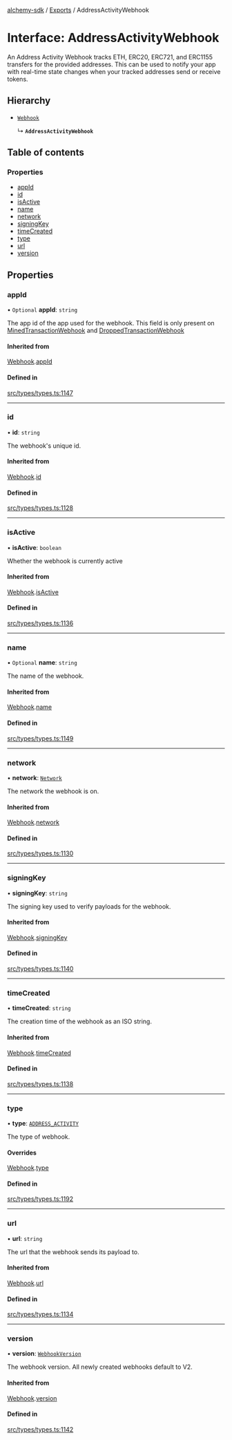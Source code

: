 [alchemy-sdk](../README.md) / [Exports](../modules.md) / AddressActivityWebhook

# Interface: AddressActivityWebhook

An Address Activity Webhook tracks ETH, ERC20, ERC721, and ERC1155 transfers
for the provided addresses. This can be used to notify your app with
real-time state changes when your tracked addresses send or receive tokens.

## Hierarchy

- [`Webhook`](Webhook.md)

  ↳ **`AddressActivityWebhook`**

## Table of contents

### Properties

- [appId](AddressActivityWebhook.md#appid)
- [id](AddressActivityWebhook.md#id)
- [isActive](AddressActivityWebhook.md#isactive)
- [name](AddressActivityWebhook.md#name)
- [network](AddressActivityWebhook.md#network)
- [signingKey](AddressActivityWebhook.md#signingkey)
- [timeCreated](AddressActivityWebhook.md#timecreated)
- [type](AddressActivityWebhook.md#type)
- [url](AddressActivityWebhook.md#url)
- [version](AddressActivityWebhook.md#version)

## Properties

### appId

• `Optional` **appId**: `string`

The app id of the app used for the webhook. This field is only present on
[MinedTransactionWebhook](MinedTransactionWebhook.md) and [DroppedTransactionWebhook](DroppedTransactionWebhook.md)

#### Inherited from

[Webhook](Webhook.md).[appId](Webhook.md#appid)

#### Defined in

[src/types/types.ts:1147](https://github.com/alchemyplatform/alchemy-sdk-js/blob/873c9882/src/types/types.ts#L1147)

___

### id

• **id**: `string`

The webhook's unique id.

#### Inherited from

[Webhook](Webhook.md).[id](Webhook.md#id)

#### Defined in

[src/types/types.ts:1128](https://github.com/alchemyplatform/alchemy-sdk-js/blob/873c9882/src/types/types.ts#L1128)

___

### isActive

• **isActive**: `boolean`

Whether the webhook is currently active

#### Inherited from

[Webhook](Webhook.md).[isActive](Webhook.md#isactive)

#### Defined in

[src/types/types.ts:1136](https://github.com/alchemyplatform/alchemy-sdk-js/blob/873c9882/src/types/types.ts#L1136)

___

### name

• `Optional` **name**: `string`

The name of the webhook.

#### Inherited from

[Webhook](Webhook.md).[name](Webhook.md#name)

#### Defined in

[src/types/types.ts:1149](https://github.com/alchemyplatform/alchemy-sdk-js/blob/873c9882/src/types/types.ts#L1149)

___

### network

• **network**: [`Network`](../enums/Network.md)

The network the webhook is on.

#### Inherited from

[Webhook](Webhook.md).[network](Webhook.md#network)

#### Defined in

[src/types/types.ts:1130](https://github.com/alchemyplatform/alchemy-sdk-js/blob/873c9882/src/types/types.ts#L1130)

___

### signingKey

• **signingKey**: `string`

The signing key used to verify payloads for the webhook.

#### Inherited from

[Webhook](Webhook.md).[signingKey](Webhook.md#signingkey)

#### Defined in

[src/types/types.ts:1140](https://github.com/alchemyplatform/alchemy-sdk-js/blob/873c9882/src/types/types.ts#L1140)

___

### timeCreated

• **timeCreated**: `string`

The creation time of the webhook as an ISO string.

#### Inherited from

[Webhook](Webhook.md).[timeCreated](Webhook.md#timecreated)

#### Defined in

[src/types/types.ts:1138](https://github.com/alchemyplatform/alchemy-sdk-js/blob/873c9882/src/types/types.ts#L1138)

___

### type

• **type**: [`ADDRESS_ACTIVITY`](../enums/WebhookType.md#address_activity)

The type of webhook.

#### Overrides

[Webhook](Webhook.md).[type](Webhook.md#type)

#### Defined in

[src/types/types.ts:1192](https://github.com/alchemyplatform/alchemy-sdk-js/blob/873c9882/src/types/types.ts#L1192)

___

### url

• **url**: `string`

The url that the webhook sends its payload to.

#### Inherited from

[Webhook](Webhook.md).[url](Webhook.md#url)

#### Defined in

[src/types/types.ts:1134](https://github.com/alchemyplatform/alchemy-sdk-js/blob/873c9882/src/types/types.ts#L1134)

___

### version

• **version**: [`WebhookVersion`](../enums/WebhookVersion.md)

The webhook version. All newly created webhooks default to V2.

#### Inherited from

[Webhook](Webhook.md).[version](Webhook.md#version)

#### Defined in

[src/types/types.ts:1142](https://github.com/alchemyplatform/alchemy-sdk-js/blob/873c9882/src/types/types.ts#L1142)
